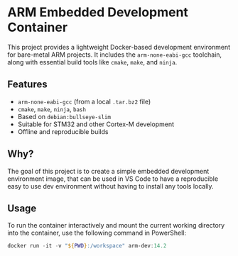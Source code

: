 # ARM Embedded Development Container

This project provides a lightweight Docker-based development environment for bare-metal ARM projects. It includes the `arm-none-eabi-gcc` toolchain, along with essential build tools like `cmake`, `make`, and `ninja`.

## Features

- `arm-none-eabi-gcc` (from a local `.tar.bz2` file)
- `cmake`, `make`, `ninja`, `bash`
- Based on `debian:bullseye-slim`
- Suitable for STM32 and other Cortex-M development
- Offline and reproducible builds

## Why?

The goal of this project is to create a simple embedded development environment image, that can be used in VS Code to have a reproducible easy to use dev environment without having to install any tools locally.

## Usage

To run the container interactively and mount the current working directory into the container, use the following command in PowerShell:

```powershell
docker run -it -v "${PWD}:/workspace" arm-dev:14.2
```